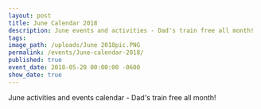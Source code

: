 ```yaml
---
layout: post
title: June Calendar 2018
description: June events and activities - Dad's train free all month!
tags:
image_path: /uploads/June 2018pic.PNG
permalink: /events/June-calendar-2018/
published: true
event_date: 2018-05-20 00:00:00 -0600
show_date: true
---
```


June activities and events calendar - Dad's train free all month!
